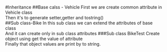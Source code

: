 #Inheritance
##Base calss - Vehicle
First we are create common attribute in Vehicle class<br>
Then it's to generate setter,getter and tostring()<br>
##Sub class-Bike
In this sub class we can extend the attributes of base class <br>
And it can create only  in sub class attributes
###Sub class BikeTest
Create object using get the value of attribute<br>
Finally that object values are print by to string.
